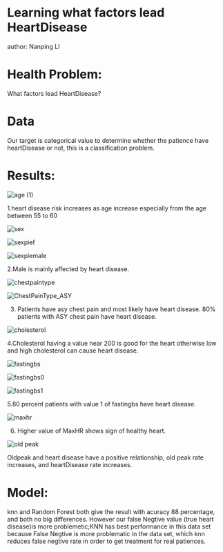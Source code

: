 # Learning what factors lead HeartDisease
author: Nanping LI

# Health Problem:
What factors lead HeartDisease?

# Data
Our target is categorical value to determine whether the patience have heartDisease or not, this is a classification problem.

# Results:

![age (1)](https://user-images.githubusercontent.com/79428800/188195630-e39b7325-012d-4341-b4a0-c2073e638f4e.png)


1.heart disease risk increases as age increase especially from the age between 55 to 60


![sex](https://user-images.githubusercontent.com/79428800/188196346-71da5ab9-ef9a-420b-88af-6fe4868bd884.png)


![sexpief](https://user-images.githubusercontent.com/79428800/188196357-a597f26f-967d-4a7e-95e7-21ee8a4f6041.png)


![sexpiemale](https://user-images.githubusercontent.com/79428800/188196368-ed905111-378c-4d43-8a33-f204b7736b78.png)


2.Male is mainly affected by heart disease.


![chestpaintype](https://user-images.githubusercontent.com/79428800/188196639-4b3bdfa4-1505-4edf-a068-9b55dd15e8e0.png)

![ChestPainType_ASY](https://user-images.githubusercontent.com/79428800/188196684-33be1701-a3e3-44e8-a75e-b11b9ab517b3.png)



3. Patients have asy chest pain and most likely have heart disease.
80% patients with ASY chest pain have heart disease.


![cholesterol](https://user-images.githubusercontent.com/79428800/188196458-76780bdf-9625-4b3c-821b-07616ac58cfb.png)

4.Cholesterol having a value near 200 is good for the heart otherwise low and high cholesterol can cause heart disease.

![fastingbs](https://user-images.githubusercontent.com/79428800/188197236-a56397c5-bd52-40a8-aa40-dd979ee09d93.png)

![fastingbs0](https://user-images.githubusercontent.com/79428800/188197273-076e6b75-f94a-4859-a78f-a631c64bfdff.png)

![fastingbs1](https://user-images.githubusercontent.com/79428800/188197298-3dac9d12-a0a9-4a68-baa5-719ada758b31.png)

5.80 percent patients with value 1 of fastingbs have heart disease.

![maxhr](https://user-images.githubusercontent.com/79428800/188197500-3aa76b48-dfb1-4eb5-9c7d-eb21910c2d4e.png)

6. Higher value of MaxHR shows sign of healthy heart.

![old peak](https://user-images.githubusercontent.com/79428800/186811676-4185497b-5161-4df2-ba07-422e42377d30.png)

Oldpeak and heart disease have a positive relationship, old peak rate increases, and heartDisease rate increases.








# Model:
knn and Random Forest both give the result with acuracy 88 percentage, and both no big differences. However our false Negtive value (true heart disease)is more problemetic;KNN has best performance in this data set because False Negtive is more problematic in the data set, which knn reduces false negtive rate in order to get treatment for real patiences. 

